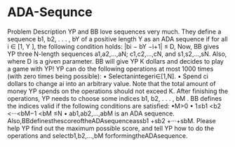 # ADA-Sequnce

Problem Description
YP and BB love sequences very much. They define a sequence b1, b2, . . . , bY of a positive length Y as an ADA sequence if for all i ∈ [1, Y ], the following condition holds:
|bi − bY −i+1| ≤ D,
Now, BB gives YP three N-length sequences a1,a2,...,aN; c1,c2,...,cN, and s1,s2,...,sN. Also,
where D is a given parameter.
BB will give YP K dollars and decides to play a game with YP!
YP can do the following operations at most 1000 times (with zero times being possible): • Selectanintegeri∈[1,N].
• Spend ci dollars to change ai into an arbitrary value.
Note that the total amount of money YP spends on the operations should not exceed K.
After finishing the operations, YP needs to choose some indices b1, b2, . . . , bM . BB defines the indices valid if the following conditions are satisfied:
•M>0
• 1≤b1 <b2 <···<bM−1 <bM ≤N • ab1,ab2,...,abM is an ADA sequence.
Also,BBdefinesthescoreoftheADAsequenceassb1 +sb2 +···+sbM.
Please help YP find out the maximum possible score, and tell YP how to do the operations and
selectb1,b2,...,bM forformingtheADAsequence.
